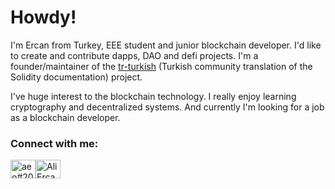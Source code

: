 # Howdy!

I'm Ercan from Turkey, EEE student and junior blockchain developer. I'd like to create and contribute dapps, DAO and defi projects. I'm a founder/maintainer of the [tr-turkish](https://github.com/solidity-docs/tr-turkish) (Turkish community translation of the Solidity documentation) project. 

I've huge interest to the blockchain technology. I really enjoy learning cryptography and decentralized systems. And currently I'm looking for a job as a blockchain developer.

<h3 align="left">Connect with me:</h3>
<p align="left">
<a href="https://discord.gg/aeo#2027" target="blank"><img align="center" src="https://raw.githubusercontent.com/rahuldkjain/github-profile-readme-generator/master/src/images/icons/Social/discord.svg" alt="aeo#2027" height="30" width="40" /></a><a href="https://www.linkedin.com/in/AliErcanOzgokce/?locale=en_US" target="blank"><img align="center" src="https://raw.githubusercontent.com/rahuldkjain/github-profile-readme-generator/master/src/images/icons/Social/linked-in-alt.svg" alt="Ali Ercan Ozgokce" height="30" width="40" /></a><a href="https://medium.com/@aliercanozgokce" target="blank"></a>
</p>


